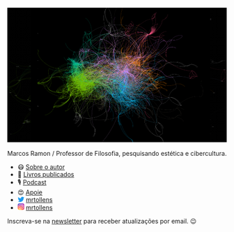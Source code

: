 ![](/assets/images/gephi2.png)

Marcos Ramon / Professor de Filosofia, pesquisando estética e cibercultura.

- 😷 [Sobre o autor](https://marcosramon.net/sobre/)
- 📘 [Livros publicados](https://marcosramon.net/livros/) 
- 🎙️ [Podcast](https://open.spotify.com/show/1smphr2Sl3kHncMYB984rc?si=Ds7GV4oNQnGxsm-bxYvasA&nd=1)
- 😍 [Apoie](https://marcosramon.net/apoie/)
- <img src="/assets/font-awesome/Logo_of_Twitter%2C_Inc..svg.png" width="15"> [mrtollens](https://twitter.com/mrtollens)
- <img src="/assets/font-awesome/Instagram_logo_2016.svg" width="15"> [mrtollens](https://instagram.com/mrtollens)

Inscreva-se na [newsletter](https://marcosramon.substack.com/) para receber atualizações por email. 😉
